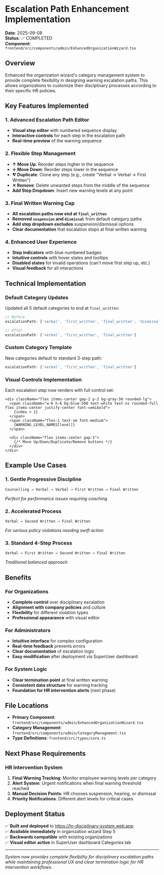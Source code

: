 # Escalation Path Enhancement Implementation

**Date**: 2025-09-08  
**Status**: ✅ COMPLETED  
**Component**: `frontend/src/components/admin/EnhancedOrganizationWizard.tsx`

## Overview

Enhanced the organization wizard's category management system to provide complete flexibility in designing warning escalation paths. This allows organizations to customize their disciplinary processes according to their specific HR policies.

## Key Features Implemented

### 1. **Advanced Escalation Path Editor**
- **Visual step editor** with numbered sequence display
- **Interactive controls** for each step in the escalation path
- **Real-time preview** of the warning sequence

### 2. **Flexible Step Management**
- **↑ Move Up**: Reorder steps higher in the sequence
- **↓ Move Down**: Reorder steps lower in the sequence  
- **⧨ Duplicate**: Clone any step (e.g., create "Verbal → Verbal → First Written")
- **✕ Remove**: Delete unwanted steps from the middle of the sequence
- **Add Step Dropdown**: Insert new warning levels at any point

### 3. **Final Written Warning Cap**
- **All escalation paths now end at `final_written`**
- **Removed `suspension` and `dismissal`** from default category paths
- **Add step dropdown excludes** suspension/dismissal options
- **Clear documentation** that escalation stops at final written warning

### 4. **Enhanced User Experience**
- **Step indicators** with blue numbered badges
- **Intuitive controls** with hover states and tooltips
- **Disabled states** for invalid operations (can't move first step up, etc.)
- **Visual feedback** for all interactions

## Technical Implementation

### Default Category Updates
Updated all 5 default categories to end at `final_written`:

```typescript
// Before
escalationPath: ['verbal', 'first_written', 'final_written', 'dismissal']

// After  
escalationPath: ['verbal', 'first_written', 'final_written']
```

### Custom Category Template
New categories default to standard 3-step path:
```typescript
escalationPath: ['verbal', 'first_written', 'final_written']
```

### Visual Controls Implementation
Each escalation step now renders with full control set:

```tsx
<div className="flex items-center gap-2 p-2 bg-gray-50 rounded-lg">
  <span className="w-6 h-6 bg-blue-500 text-white text-xs rounded-full flex items-center justify-center font-semibold">
    {index + 1}
  </span>
  <span className="flex-1 text-sm font-medium">
    {WARNING_LEVEL_NAMES[level]}
  </span>
  
  <div className="flex items-center gap-1">
    {/* Move Up/Down/Duplicate/Remove buttons */}
  </div>
</div>
```

## Example Use Cases

### 1. **Gentle Progressive Discipline**
```
Counselling → Verbal → Verbal → First Written → Final Written
```
*Perfect for performance issues requiring coaching*

### 2. **Accelerated Process**
```
Verbal → Second Written → Final Written  
```
*For serious policy violations needing swift action*

### 3. **Standard 4-Step Process**
```
Verbal → First Written → Second Written → Final Written
```
*Traditional balanced approach*

## Benefits

### **For Organizations**
- **Complete control** over disciplinary escalation
- **Alignment with company policies** and culture
- **Flexibility** for different violation types
- **Professional appearance** with visual editor

### **For Administrators**
- **Intuitive interface** for complex configuration
- **Real-time feedback** prevents errors
- **Clear documentation** of escalation logic
- **Easy modification** after deployment via SuperUser dashboard

### **For System Logic**
- **Clear termination point** at final written warning
- **Consistent data structure** for warning tracking
- **Foundation for HR intervention alerts** (next phase)

## File Locations

- **Primary Component**: `frontend/src/components/admin/EnhancedOrganizationWizard.tsx`
- **Category Management**: `frontend/src/components/admin/CategoryManagement.tsx`
- **Type Definitions**: `frontend/src/types/core.ts`

## Next Phase Requirements

### **HR Intervention System**
1. **Final Warning Tracking**: Monitor employee warning levels per category
2. **Alert System**: Urgent notifications when final warning threshold reached
3. **Manual Decision Points**: HR chooses suspension, hearing, or dismissal
4. **Priority Notifications**: Different alert levels for critical cases

## Deployment Status

✅ **Built and deployed** to https://hr-disciplinary-system.web.app  
✅ **Available immediately** in organization wizard Step 5  
✅ **Backwards compatible** with existing organizations  
✅ **Visual editor active** in SuperUser dashboard Categories tab  

---

*System now provides complete flexibility for disciplinary escalation paths while maintaining professional UX and clear termination logic for HR intervention workflows.*